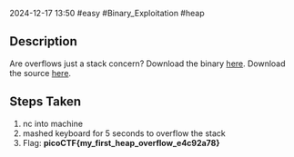 2024-12-17
13:50
#easy #Binary_Exploitation #heap

## Description
Are overflows just a stack concern?
Download the binary [here](https://artifacts.picoctf.net/c_tethys/30/chall).
Download the source [here](https://artifacts.picoctf.net/c_tethys/30/chall.c).

## Steps Taken
1.  nc into machine 
2. mashed keyboard for 5 seconds to overflow the stack 
3. Flag: **picoCTF{my_first_heap_overflow_e4c92a78}**
